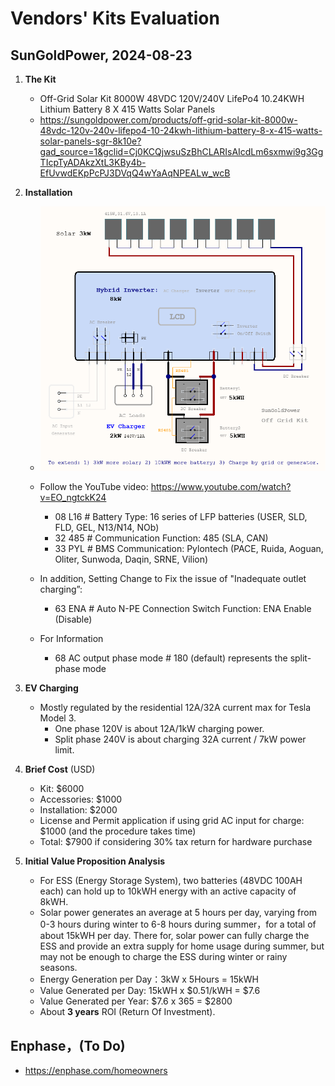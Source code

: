 # Vendors' Kits Evaluation

## SunGoldPower, 2024-08-23

1. **The Kit**
   - Off-Grid Solar Kit 8000W 48VDC 120V/240V LifePo4 10.24KWH Lithium Battery 8 X 415 Watts Solar Panels
   - https://sungoldpower.com/products/off-grid-solar-kit-8000w-48vdc-120v-240v-lifepo4-10-24kwh-lithium-battery-8-x-415-watts-solar-panels-sgr-8k10e?gad_source=1&gclid=Cj0KCQjwsuSzBhCLARIsAIcdLm6sxmwi9g3GgTIcpTyADAkzXtL3KBy4b-EfUvwdEKpPcPJ3DVqQ4wYaAqNPEALw_wcB

2. **Installation**
   - ![System Diagram](./kit_evaluation_sungoldpower.png)

   - Follow the YouTube video: https://www.youtube.com/watch?v=EO_ngtckK24
     - 08 L16   # Battery Type: 16 series of LFP batteries (USER, SLD, FLD, GEL, N13/N14, NOb)
     - 32 485   # Communication Function: 485 (SLA, CAN)
     - 33 PYL   # BMS Communication: Pylontech (PACE, Ruida, Aoguan, Oliter, Sunwoda, Daqin, SRNE, Vilion)

   - In addition, Setting Change to Fix the issue of "Inadequate outlet charging”: 
     - 63 ENA # Auto N-PE Connection Switch Function: ENA Enable (Disable)

   - For Information
     - 68 AC output phase mode # 180 (default) represents the split-phase mode
   
3. **EV Charging**
   - Mostly regulated by the residential 12A/32A current max for Tesla Model 3.
     - One phase 120V is about 12A/1kW charging power.
     - Split phase 240V is about charging 32A current / 7kW power limit.

4. **Brief Cost** (USD)
   - Kit: $6000
   - Accessories: $1000
   - Installation: $2000
   - License and Permit application if using grid AC input for charge: $1000 (and the procedure takes time)  
   - Total: $7900 if considering 30% tax return for hardware purchase

5. **Initial Value Proposition Analysis**
   - For ESS (Energy Storage System), two batteries (48VDC 100AH each) can hold up to 10kWH energy with an active capacity of 8kWH.
   - Solar power generates an average at 5 hours per day, varying from 0-3 hours during winter to 6-8 hours during summer，for a total of about 15kWH per day. There for, solar power can fully charge the ESS and provide an extra supply for home usage during summer, but may not be enough to charge the ESS during winter or rainy seasons.
   - Energy Generation per Day：3kW x 5Hours = 15kWH
   - Value Generated per Day: 15kWH x $0.51/kWH = $7.6
   - Value Generated per Year: $7.6 x 365 = $2800
   - About **3 years** ROI (Return Of Investment).

## Enphase，(To Do)  

- https://enphase.com/homeowners
